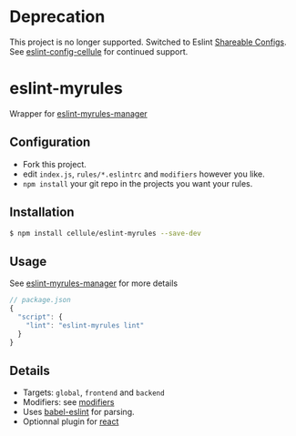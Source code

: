 # Deprecation
This project is no longer supported. Switched to Eslint [Shareable Configs](http://eslint.org/docs/developer-guide/shareable-configs).
See [eslint-config-cellule](https://www.npmjs.com/package/eslint-config-cellule) for continued support.

# eslint-myrules
Wrapper for [eslint-myrules-manager](https://github.com/Cellule/eslint-myrules-manager)

## Configuration
- Fork this project.
- edit `index.js`, `rules/*.eslintrc` and `modifiers` however you like.
- `npm install` your git repo in the projects you want your rules.

## Installation

```bash
$ npm install cellule/eslint-myrules --save-dev
```

## Usage
See [eslint-myrules-manager](https://github.com/Cellule/eslint-myrules-manager) for more details
```js
// package.json
{
  "script": {
    "lint": "eslint-myrules lint"
  }
}
```

## Details
- Targets: `global`, `frontend` and `backend`
- Modifiers: see [modifiers](modifiers/README.md)
- Uses [babel-eslint](https://github.com/babel/babel-eslint) for parsing.
- Optionnal plugin for [react](https://github.com/yannickcr/eslint-plugin-react)

